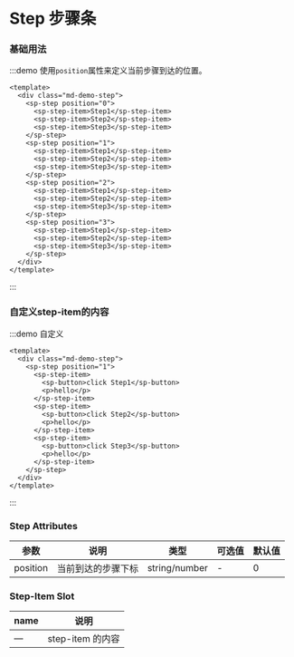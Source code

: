# Step 步骤条

### 基础用法

:::demo 使用`position`属性来定义当前步骤到达的位置。
```vue
<template>
  <div class="md-demo-step">
    <sp-step position="0">
      <sp-step-item>Step1</sp-step-item>
      <sp-step-item>Step2</sp-step-item>
      <sp-step-item>Step3</sp-step-item>
    </sp-step>
    <sp-step position="1">
      <sp-step-item>Step1</sp-step-item>
      <sp-step-item>Step2</sp-step-item>
      <sp-step-item>Step3</sp-step-item>
    </sp-step>
    <sp-step position="2">
      <sp-step-item>Step1</sp-step-item>
      <sp-step-item>Step2</sp-step-item>
      <sp-step-item>Step3</sp-step-item>
    </sp-step>
    <sp-step position="3">
      <sp-step-item>Step1</sp-step-item>
      <sp-step-item>Step2</sp-step-item>
      <sp-step-item>Step3</sp-step-item>
    </sp-step>
  </div>
</template>
```
:::

### 自定义step-item的内容

:::demo 自定义
```vue
<template>
  <div class="md-demo-step">
    <sp-step position="1">
      <sp-step-item>
        <sp-button>click Step1</sp-button>
        <p>hello</p>
      </sp-step-item>
      <sp-step-item>
        <sp-button>click Step2</sp-button>
        <p>hello</p>
      </sp-step-item>
      <sp-step-item>
        <sp-button>click Step3</sp-button>
        <p>hello</p>
      </sp-step-item>
    </sp-step>
  </div>
</template>
```
:::

### Step Attributes
| 参数       | 说明     | 类型      | 可选值       | 默认值   |
|---------- |-------- |---------- |-------------  |-------- |
| position     | 当前到达的步骤下标   | string/number   | -  |     0    |

### Step-Item Slot
| name | 说明 |
|------|--------|
| — | step-item 的内容 |

<style>
  .components--main {
    .md-demo-step .sp-step {
      margin-bottom: 20px;
    }
  }
</style>